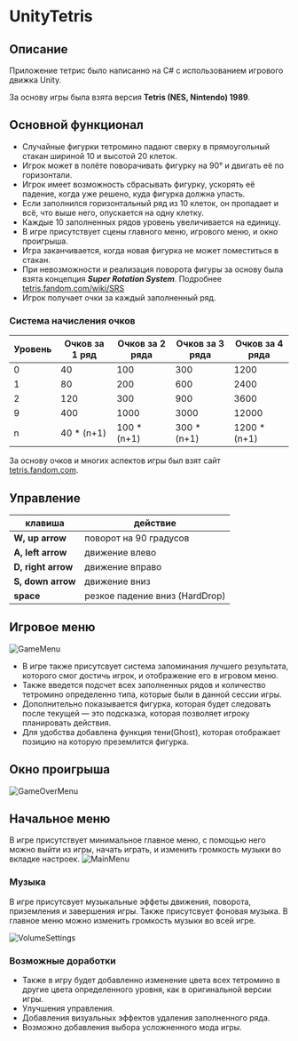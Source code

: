 # **UnityTetris**

## **Описание**
Приложение тетрис было написанно на С# с использованием игрового движка Unity.

За основу игры была взята версия **Tetris (NES, Nintendo) 1989**. 

## **Основной функционал**

* Случайные фигурки тетромино падают сверху в прямоугольный стакан шириной 10 и высотой 20 клеток.
* Игрок может в полёте поворачивать фигурку на 90° и двигать её по горизонтали.
* Игрок имеет возможность сбрасывать фигурку, ускорять её падение, когда уже решено, куда фигурка должна упасть.
* Если заполнился горизонтальный ряд из 10 клеток, он пропадает и всё, что выше него, опускается на одну клетку. 
* Каждые 10 заполненных рядов уровень увеличивается на единицу.
* В игре присутствует сцены главного меню, игрового меню, и окно проигрыша.
* Игра заканчивается, когда новая фигурка не может поместиться в стакан.
* При невозможности и реализация поворота фигуры за основу была взята концепция ***Super Rotation System***. Подробнее [tetris.fandom.com/wiki/SRS](https://tetris.fandom.com/wiki/SRS)
* Игрок получает очки за каждый заполненный ряд.

### **Система начисления очков**
Уровень   | Очков за 1 ряд  |  Очков за 2 ряда  |   Очков за 3 ряда  |  Очков за 4 ряда  
---       |      ---        | ---               |---                 |---
0         | 40              |       100         |        300         |  1200
1         | 80              |       200         |        600         |  2400
2         | 120             |       300         |        900         |  3600
9         | 400             |       1000        |        3000        |  12000
n         | 40 * (n+1)      |      100 * (n+1)  |       300 * (n+1)  |  1200 * (n+1)

За основу очков и многих аспектов игры был взят сайт [tetris.fandom.com](https://tetris.fandom.com/wiki/Scoring).

## **Управление**

клавиша | действие  
---     | ---
**W, up arrow**       | поворот на 90 градусов
**A, left arrow**     | движение влево
**D, right arrow**    | движение вправо
**S, down arrow**     | движение вниз
**space**             | резкое падение вниз (HardDrop)

## **Игровое меню**
![GameMenu](https://user-images.githubusercontent.com/74231423/130103740-610f9dfb-ebe5-46d2-bed8-fbd4807f27c5.png)
* В игре также присутсвует система запоминания лучшего результата, которого смог достичь игрок, и отображение его в игровом меню.
* Также введется подсчет всех заполненных рядов и количество тетромино определенно типа, которые были в данной сессии игры.
* Дополнительно показывается фигурка, которая будет следовать после текущей — это подсказка, которая позволяет игроку планировать действия.
* Для удобства добавлена функция тени(Ghost), которая отображает позицию на которую преземлится фигурка.

## **Окно проигрыша**
![GameOverMenu](https://user-images.githubusercontent.com/74231423/130103753-b9cc888a-1ef9-447a-9ae8-363ff473df49.png)
## **Начальное меню**
В игре присутствует минимальное главное меню, с помощью него можно выйти из игры, начать играть, и изменить громкость музыки во вкладке настроек. 
![MainMenu](https://user-images.githubusercontent.com/74231423/130101968-8b882ce2-f18b-44e1-93e0-44d79a57ae42.png)

 ### **Музыка**
 В игре присутсвует музыкальные эффеты движения, поворота, приземления и завершения игры. Также присутсвует фоновая музыка. В главное меню можно изменить громкость музыки во всей игре. 
 
![VolumeSettings](https://user-images.githubusercontent.com/74231423/130101587-cbe677bb-6f24-4d41-bc11-d0c405ba74c1.png)


### **Возможные доработки**
* Также в игру будет добавленно изменение цвета всех тетромино в другие цвета определенного уровня, как в оригинальной версии игры. 
* Улучшения управления.
* Добавления визуальных эффектов удаления заполненного ряда.
* Возможно добавления выбора усложненного мода игры. 

